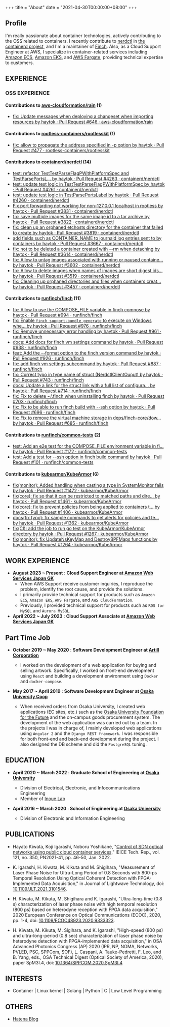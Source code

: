 +++
title = "About"
date = "2021-04-30T00:00:00+08:00"
+++

## Profile

I'm really passionate about container technologies, actively contributing to the OSS related to containers. I recently contribute to [nerdctl](https://github.com/containerd/nerdctl) in [the containerd project](https://github.com/containerd/), and I'm a maintainer of [Finch](https://github.com/runfinch/finch).
Also, as a Cloud Support Engineer at AWS, I specialize in container-related services including [Amazon ECS](https://aws.amazon.com/ecs/), [Amazon EKS](https://aws.amazon.com/eks/), and [AWS Fargate](https://aws.amazon.com/fargate/), providing technical expertise to customers. 

## EXPERIENCE

### OSS EXPERIENCE

#### Contributions to [aws-cloudformation/rain](https://github.com/aws-cloudformation/rain/commits/main/?author=haytok) (1)

- [fix: Update messages when deploying a changeset when importing resources by haytok · Pull Request #646 · aws-cloudformation/rain](https://github.com/aws-cloudformation/rain/pull/646)

#### Contributions to [rootless-containers/rootlesskit](https://github.com/rootless-containers/rootlesskit/commits/master/?author=haytok) (1)

- [fix: allow to propagate the address specified in -p option by haytok · Pull Request #477 · rootless-containers/rootlesskit](https://github.com/rootless-containers/rootlesskit/pull/477)

#### Contributions to [containerd/nerdctl](https://github.com/containerd/nerdctl/commits/main/?author=haytok) (14)

- [test: refactor TestTestParseFlagPWithPlatformSpec and TestParsePortsL… by haytok · Pull Request #4263 · containerd/nerdctl](https://github.com/containerd/nerdctl/pull/4263)
- [test: update test logic in TestTestParseFlagPWithPlatformSpec by haytok · Pull Request #4261 · containerd/nerdctl](https://github.com/containerd/nerdctl/pull/4261)
- [test: update test logic in TestParsePortsLabel by haytok · Pull Request #4260 · containerd/nerdctl](https://github.com/containerd/nerdctl/pull/4260)
- [Fix port forwarding not working for non-127.0.0.1 localhost in rootless by haytok · Pull Request #3831 · containerd/nerdctl](https://github.com/containerd/nerdctl/pull/3831)
- [fix: save multiple images for the same image id to a tar archive by haytok · Pull Request #3822 · containerd/nerdctl](https://github.com/containerd/nerdctl/pull/3822)
- [fix: clean up an orphaned etchosts directory for the container that failed to create by haytok · Pull Request #3819 · containerd/nerdctl](https://github.com/containerd/nerdctl/pull/3819)
- [add fields such as CONTAINER_NAME to journald log entries sent to by containers by haytok · Pull Request #3667 · containerd/nerdctl](https://github.com/containerd/nerdctl/pull/3667)
- [fix: not to be deleted a container created with --rm when detaching by haytok · Pull Request #3614 · containerd/nerdctl](https://github.com/containerd/nerdctl/pull/3614)
- [fix: Allow to untag images associated with running or paused containe… by haytok · Pull Request #3602 · containerd/nerdctl](https://github.com/containerd/nerdctl/pull/3602)
- [fix: Allow to delete images when names of images are short digest ids… by haytok · Pull Request #3519 · containerd/nerdctl](https://github.com/containerd/nerdctl/pull/3519)
- [fix: Cleaning up orphaned directories and files when containers creat… by haytok · Pull Request #3457 · containerd/nerdctl](https://github.com/containerd/nerdctl/pull/3457)

#### Contributions to [runfinch/finch](https://github.com/runfinch/finch/commits?author=haytok) (11)

- [fix: Allow to use the COMPOSE_FILE variable in finch compose by haytok · Pull Request #994 · runfinch/finch](https://github.com/runfinch/finch/pull/994)
- [fix: Enable `finch support-bundle generate` to execute on Windows whe… by haytok · Pull Request #976 · runfinch/finch](https://github.com/runfinch/finch/pull/976)
- [fix: Remove unnecessary error handling by haytok · Pull Request #961 · runfinch/finch](https://github.com/runfinch/finch/pull/961)
- [docs: Add docs for finch vm settings command by haytok · Pull Request #938 · runfinch/finch](https://github.com/runfinch/finch/pull/938)
- [feat: Add the --format option to the finch version command by haytok · Pull Request #926 · runfinch/finch](https://github.com/runfinch/finch/pull/926)
- [fix: add finch vm settings subcommand by haytok · Pull Request #887 · runfinch/finch](https://github.com/runfinch/finch/pull/887)
- [fix: Correct typo in type name of struct (NerdctlClientOuput) by haytok · Pull Request #743 · runfinch/finch](https://github.com/runfinch/finch/pull/743)
- [docs: Update a link for the struct link with a full list of configura… by haytok · Pull Request #714 · runfinch/finch](https://github.com/runfinch/finch/pull/714)
- [fix: Fix to delete ~/.finch when uninstalling finch by haytok · Pull Request #703 · runfinch/finch](https://github.com/runfinch/finch/pull/703)
- [fix: Fix to be able to run finch build with --ssh option by haytok · Pull Request #696 · runfinch/finch](https://github.com/runfinch/finch/pull/696)
- [fix: Fix to remove the virtual machine storage in deps/finch-core/dow… by haytok · Pull Request #685 · runfinch/finch](https://github.com/runfinch/finch/pull/685)

#### Contributions to [runfinch/common-tests](https://github.com/runfinch/common-tests/commits?author=haytok) (2)

- [test: Add an e2e test for the COMPOSE_FILE environment variable in fi… by haytok · Pull Request #172 · runfinch/common-tests](https://github.com/runfinch/common-tests/pull/172)
- [test: Add a test for --ssh option in finch build command by haytok · Pull Request #101 · runfinch/common-tests](https://github.com/runfinch/common-tests/pull/101)

#### Contributions to [kubearmor/KubeArmor](https://github.com/kubearmor/KubeArmor/commits?author=haytok) (6)

- [fix(monitor): Added handling when casting a type in SystemMonitor fails by haytok · Pull Request #1472 · kubearmor/KubeArmor](https://github.com/kubearmor/KubeArmor/pull/1472)
- [fix(core): fix so that it can be restricted to matched paths and dire… by haytok · Pull Request #1461 · kubearmor/KubeArmor](https://github.com/kubearmor/KubeArmor/pull/1461)
- [fix(core): fix to prevent policies from being applied to containers t… by haytok · Pull Request #1406 · kubearmor/KubeArmor](https://github.com/kubearmor/KubeArmor/pull/1406)
- [docs(fix typo): fix sample commands to get alerts for policies and te… by haytok · Pull Request #1362 · kubearmor/KubeArmor](https://github.com/kubearmor/KubeArmor/pull/1362)
- [fix(CI): add the job to run go test on the KubeArmor/KubeArmor directory by haytok · Pull Request #1267 · kubearmor/KubeArmor](https://github.com/kubearmor/KubeArmor/pull/1267)
- [fix(monitor): fix UpdateNsKeyMap and DestroyBPFMaps functions by haytok · Pull Request #1264 · kubearmor/KubeArmor](https://github.com/kubearmor/KubeArmor/pull/1264)

## WORK EXPERIENCE

- **August 2023 ~ Present** : **Cloud Support Engineer at [Amazon Web Services Japan GK](https://aws.amazon.com/jp/)**
  - When AWS Support receive customer inquiries, I reproduce the problem, identify the root cause, and provide the solutions. 
  - I primarily provide technical support for products such as `Amazon ECS`, `Amazon EKS`, `AWS Fargate`, and `AWS CloudFormation`.
  - Previously, I provided technical support for products such as `RDS for MySQL` and `Aurora MySQL`.
- **April 2022 ~ July 2023** : **Cloud Support Associate at [Amazon Web Services Japan GK](https://aws.amazon.com/jp/)**

## Part Time Job

- **October 2019 ~ May 2020** : **Software Development Engineer at [Artill Corporation](https://artill.jp/?en)**
  - I worked on the development of a web application for buying and selling artwork. Specifically, I worked on front-end development using `React` and building a development environment using `Docker` and `docker-compose`.

- **May 2017 ~ April 2019** : **Software Development Engineer at [Osaka University Coop](https://www.osaka-univ.coop/)**
  - When received orders from Osaka University, I created web applications (EC sites, etc.) such as the [Osaka University Foundation for the Future](https://donation.miraikikin.osaka-u.ac.jp/osaka-u/entry.php?continueKind=0&paymentCode=1&supportCode=) and the on-campus goods procurement system. The development of the web application was carried out by a team. In the projects I was in charge of, I mainly developed web applications using `Angular 2` and the `Django REST framework`. I was responsible for both front-end and back-end development during the project. I also designed the DB scheme and did the `PostgreSQL` tuning.

<!-- 
#### Internship ([details](https://haytok.github.io/haytok/))

- **September 2020** : **Software Development Engineer at [Howtelevision, Inc.](https://howtelevision.co.jp/)**
  - We worked as a team to develop additional features for [Gaishikei Job Hunting](https://gaishishukatsu.com/) using `React` + `Redux` + `Golang` + `Docker`.

- **September 2020** : **Software Development Engineer at [Hatena Co., Ltd.](https://hatena.co.jp/)**
  - Details are described in [this blog](https://dilmnqvo.hatenablog.com/entry/2020/09/11/182152).

- **August 2020** ~ **September 2020** : **Software Development Engineer at [ChatWork Co., Ltd.](https://go.chatwork.com/)**
  - We worked in teams to develop the front-end using `React` + `Redux` + `TypeScript`.

- **August 2020** : **Software Development Engineer at [Nikkei Inc.](https://www.nikkei.co.jp/nikkeiinfo/)**
  - We analysed data using various APIs such as Nikkei article data and huge amounts of access log data.

- **September 2019** : **Software Development Engineer at [GMO Internet Group, Inc.](https://www.gmo.jp/)**
  - We deployed, maintained, operated, monitored, automated, measured performance, and diagnosed vulnerabilities of the web application.

- **August 2019** : **Software Development Engineer at [e-Seikatsu Co.,Ltd.](https://www.e-seikatsu.info/)**
  - I took part in an internship where I used natural language processing to process big data on real estate.
-->

## EDUCATION

- **April 2020 ~ March 2022** : **Graduate School of Engineering at [Osaka University](https://www.osaka-u.ac.jp/)**
  - Division of Electrical, Electronic, and Infocommunications Engineering
  - Member of [Inoue Lab](https://opt.comm.eng.osaka-u.ac.jp/)

- **April 2016 ~ March 2020** : **School of Engineering at [Osaka University](https://www.osaka-u.ac.jp/)**
  - Division of Electronic and Information Engineering

## PUBLICATIONS

- Hayato Kiwata, Koji Igarashi, Noboru Yoshikane, "[Control of SDN optical networks using public cloud container services,](https://www.ieice.org/ken/paper/20220128fC7Q/)" IEICE Tech. Rep., vol. 121, no. 350, PN2021-41, pp. 46-50, Jan. 2022.

- K. Igarashi, H. Kiwata, M. Kikuta and M. Shigihara, "Measurement of Laser Phase Noise for Ultra-Long Period of 0.8 Seconds with 800-ps Temporal Resolution Using Optical Coherent Detection with FPGA-Implemented Data Acquisition," in Journal of Lightwave Technology, doi: [10.1109/JLT.2021.3101546](https://ieeexplore.ieee.org/abstract/document/9506889).

- H. Kiwata, M. Kikuta, M. Shigihara and K. Igarashi, "Ultra-long-time (0.8 s) characterization of laser phase noise with high temporal resolution (800 ps) based on heterodyne reception with FPGA data acquisition," 2020 European Conference on Optical Communications (ECOC), 2020, pp. 1-4, doi: [10.1109/ECOC48923.2020.9333323](https://ieeexplore.ieee.org/document/9333323).

- H. Kiwata, M. Kikuta, M. Sigihara, and K. Igarashi, "High-speed (800 ps) and ultra-long-period (0.8 sec) characterization of laser phase noise by heterodyne detection with FPGA-implemented data acquisition," in OSA Advanced Photonics Congress (AP) 2020 (IPR, NP, NOMA, Networks, PVLED, PSC, SPPCom, SOF), L. Caspani, A. Tauke-Pedretti, F. Leo, and B. Yang, eds., OSA Technical Digest (Optical Society of America, 2020), paper SpM3I.4, doi: [10.1364/SPPCOM.2020.SpM3I.4](https://www.osapublishing.org/abstract.cfm?uri=SPPCom-2020-SpM3I.4)

## INTERESTS

- Container | Linux kernel | Golang | Python | C | Low Level Programming

## OTHERS

<!-- 
- [Old Website](https://haytok.github.io/haytok/)
-->

- [Hatena Blog](https://dilmnqvo.hatenablog.com/)
